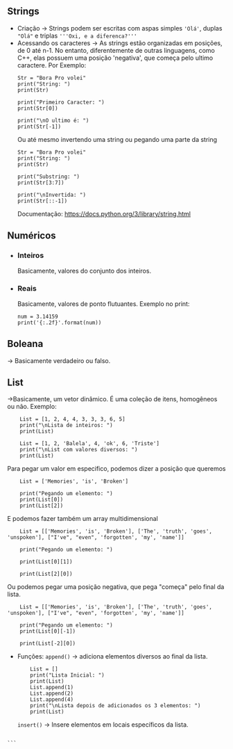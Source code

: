 ## Strings

- Criação -> Strings podem ser escritas com aspas simples `'Olá'`, duplas `"Olá"` e triplas `'''Oxi, e a diferenca?'''`
- Acessando os caracteres -> As strings estão organizadas em posições, de 0 até n-1. No entanto, diferentemente de outras linguagens, como C++, elas possuem uma posição 'negativa', que começa pelo ultimo caractere. Por Exemplo:
	```
	Str = "Bora Pro volei"
	print("String: ")
	print(Str)
	
	print("Primeiro Caracter: ")
	print(Str[0])
	
	print("\nO ultimo é: ")
	print(Str[-1])
	```
	Ou até mesmo invertendo uma string ou pegando uma parte da string
	```
	Str = "Bora Pro volei"
	print("String: ") 
	print(Str) 
	
	print("Substring: ") 
	print(Str[3:7]) 
	
	print("\nInvertida: ") 
	print(Str[::-1]) 
	```
	Documentação: https://docs.python.org/3/library/string.html
## Numéricos
- ### Inteiros 
	Basicamente, valores do conjunto dos inteiros.

- ### Reais
	Basicamente, valores de ponto flutuantes.
	Exemplo no print:
	````
	num = 3.14159
	print('{:.2f}'.format(num))
	````
## Boleana 
-> Basicamente verdadeiro ou falso.
## List
->Basicamente, um vetor dinâmico. É uma coleção de itens, homogêneos ou não.
	Exemplo:
````
	List = [1, 2, 4, 4, 3, 3, 3, 6, 5]
	print("\nLista de inteiros: ")
	print(List) 
	
	List = [1, 2, 'Balela', 4, 'ok', 6, 'Triste']
	print("\nList com valores diversos: ")
	print(List)
````

Para pegar um valor em especifico, podemos dizer a posição que queremos
````
	List = ['Memories', 'is', 'Broken']
 
	print("Pegando um elemento: ")
	print(List[0])
	print(List[2])

````
E podemos fazer também um array multidimensional
````
	List = [['Memories', 'is', 'Broken'], ['The', 'truth', 'goes', 'unspoken'], ["I've", "even", 'forgotten', 'my', 'name']]
	
	print("Pegando um elemento: ")
	
	print(List[0][1])
	
	print(List[2][0])
````

Ou podemos pegar uma posição negativa, que pega "começa" pelo final da lista.
````
	List = [['Memories', 'is', 'Broken'], ['The', 'truth', 'goes', 'unspoken'], ["I've", "even", 'forgotten', 'my', 'name']]
	
	print("Pegando um elemento: ")
	print(List[0][-1])
	
	print(List[-2][0])
````

- Funções:
	`append()` -> adiciona elementos diversos ao final da lista.
	````
		List = []
		print("Lista Inicial: ")
		print(List)			 
		List.append(1)
		List.append(2)
		List.append(4)
		print("\nLista depois de adicionados os 3 elementos: ")
		print(List)
	````
	`insert()` -> Insere elementos em locais específicos da lista.
````

```